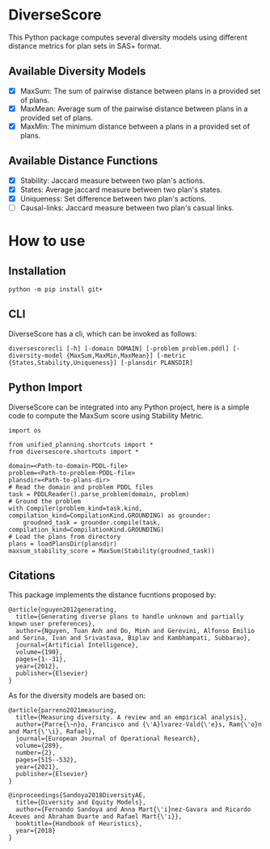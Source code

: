 # DiverseScore
This Python package computes several diversity models using different distance metrics for plan sets in SAS+ format. 

## Available Diversity Models
- [x] MaxSum: The sum of pairwise distance between plans in a provided set of plans.
- [x] MaxMean: Average sum of the pairwise distance between plans in a provided set of plans.
- [x] MaxMin: The minimum distance between a plans in a provided set of plans.

## Available Distance Functions
- [x] Stability: Jaccard measure between two plan's actions.
- [x] States: Average jaccard measure between two plan's states.
- [x] Uniqueness: Set difference between two plan's actions.
- [ ] Causal-links: Jaccard measure between two plan's casual links.

# How to use
## Installation
```
python -m pip install git+
```

## CLI
DiverseScore has a cli, which can be invoked as follows:
```
diversescorecli [-h] [-domain DOMAIN] [-problem problem.pddl] [-diversity-model {MaxSum,MaxMin,MaxMean}] [-metric {States,Stability,Uniqueness}] [-plansdir PLANSDIR]
```
## Python Import
DiverseScore can be integrated into any Python project, here is a simple code to compute the MaxSum score using Stability Metric.
```
import os

from unified_planning.shortcuts import *
from diversescore.shortcuts import *

domain=<Path-to-domain-PDDL-file>
problem=<Path-to-problem-PDDL-file>
plansdir=<Path-to-plans-dir>
# Read the domain and problem PDDL files
task = PDDLReader().parse_problem(domain, problem)
# Ground the problem
with Compiler(problem_kind=task.kind, compilation_kind=CompilationKind.GROUNDING) as grounder:
    groudned_task = grounder.compile(task, compilation_kind=CompilationKind.GROUNDING)
# Load the plans from directory
plans = loadPlansDir(plansdir)
maxsum_stability_score = MaxSum(Stability(groudned_task))
```

## Citations
This package implements the distance fucntions proposed by:
```
@article{nguyen2012generating,
  title={Generating diverse plans to handle unknown and partially known user preferences},
  author={Nguyen, Tuan Anh and Do, Minh and Gerevini, Alfonso Emilio and Serina, Ivan and Srivastava, Biplav and Kambhampati, Subbarao},
  journal={Artificial Intelligence},
  volume={190},
  pages={1--31},
  year={2012},
  publisher={Elsevier}
}
```

As for the diversity models are based on:
```
@article{parreno2021measuring,
  title={Measuring diversity. A review and an empirical analysis},
  author={Parre{\~n}o, Francisco and {\'A}lvarez-Vald{\'e}s, Ram{\'o}n and Mart{\'\i}, Rafael},
  journal={European Journal of Operational Research},
  volume={289},
  number={2},
  pages={515--532},
  year={2021},
  publisher={Elsevier}
}

@inproceedings{Sandoya2018DiversityAE,
  title={Diversity and Equity Models},
  author={Fernando Sandoya and Anna Mart{\'i}nez-Gavara and Ricardo Aceves and Abraham Duarte and Rafael Mart{\'i}},
  booktitle={Handbook of Heuristics},
  year={2018}
}
```
